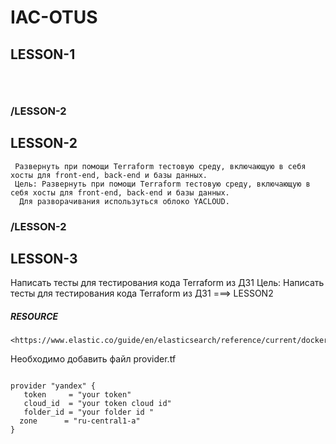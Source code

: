 # IAC-OTUS
## LESSON-1 
```



```
### /LESSON-2

## LESSON-2
```
 Развернуть при помощи Terraform тестовую среду, включающую в себя хосты для front-end, back-end и базы данных.
 Цель: Развернуть при помощи Terraform тестовую среду, включающую в себя хосты для front-end, back-end и базы данных.
  Для разворачивания используться облоко YACLOUD. 
```
### /LESSON-2

## LESSON-3
Написать тесты для тестирования кода Terraform из ДЗ1
Цель: Написать тесты для тестирования кода Terraform из ДЗ1 ===> LESSON2 

##### RESOURCE
    <https://www.elastic.co/guide/en/elasticsearch/reference/current/docker.html>
  
Необходимо добавить файл provider.tf 
```

provider "yandex" {
   token     = "your token"
   cloud_id  = "your token cloud id"
   folder_id = "your folder id "
  zone      = "ru-central1-a"
}

```


